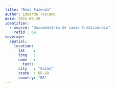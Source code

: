 ```yaml
---
title: "Real Fazenda"
author: Eduarda Toscano
date: 2022-09-26
identifier:
  - source: "Documentário de casas tradicionais"
    refid : 69
coverage:
  spatial:
    location:
      lat    :
      long   :
      name   :
        text:
      city   : "Goiás"
      state  : BR-GO
      country: "BR"
---
```


